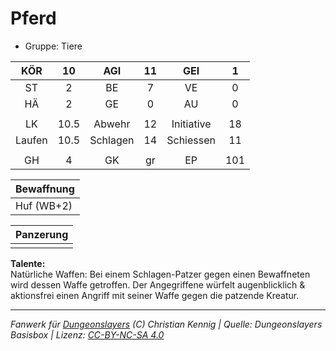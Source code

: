 # Pferd  
- Gruppe: Tiere  

| KÖR | 10 | AGI | 11 | GEI | 1 |
| :-: | :-: | :-: | :-: | :-: | :-: |
| ST | 2 | BE | 7 | VE | 0 |
| HÄ | 2 | GE | 0 | AU | 0 |
|  |
| LK | 10.5 | Abwehr | 12 | Initiative | 18 |
| Laufen | 10.5 | Schlagen | 14 | Schiessen | 11 |
|  |
| GH | 4 | GK | gr | EP | 101 |

| Bewaffnung |
| --- |
| Huf (WB+2) |


| Panzerung |
| --- |
|  |


**Talente:**  
Natürliche Waffen: Bei einem Schlagen-Patzer gegen einen Bewaffneten wird dessen Waffe getroffen. Der Angegriffene würfelt augenblicklich & aktionsfrei einen Angriff mit seiner Waffe gegen die patzende Kreatur.





___
*Fanwerk für [Dungeonslayers](https://www.dungeonslayers.net/) (C) Christian Kennig | Quelle: Dungeonslayers Basisbox | Lizenz: [CC-BY-NC-SA 4.0](https://creativecommons.org/licenses/by-nc-sa/4.0/deed.de)*